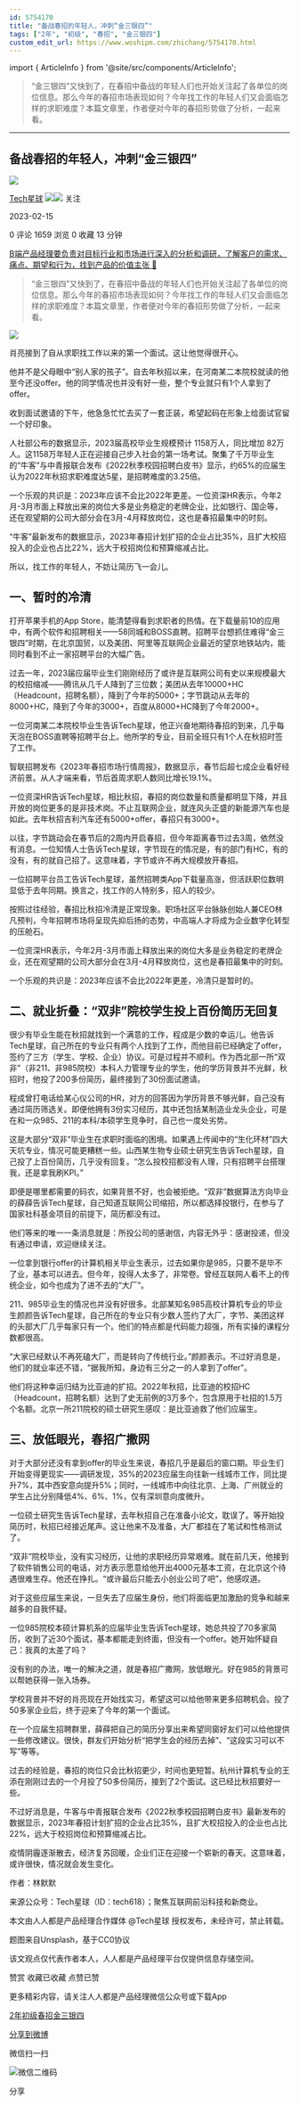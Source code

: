 ```yaml
---
id: 5754170
title: "备战春招的年轻人，冲刺“金三银四”"
tags: ["2年", "初级", "春招", "金三银四"]
custom_edit_url: https://www.woshipm.com/zhichang/5754170.html
---
```

import { ArticleInfo } from '@site/src/components/ArticleInfo';

<ArticleInfo
    author="Tech星球"
    authorLink="https://www.woshipm.com/u/877709"
    published="2023-02-15"
    views={1659}
    comments={0}
    collects={0}
/>

> “金三银四”又快到了，在春招中备战的年轻人们也开始关注起了各单位的岗位信息。那么今年的春招市场表现如何？今年找工作的年轻人们又会面临怎样的求职难度？本篇文章里，作者便对今年的春招形势做了分析，一起来看。

---

## 备战春招的年轻人，冲刺“金三银四”

[![](https://image.woshipm.com/wp-files/2019/08/zcNGincDWsV6RgnzUtHU.jpg!/both/72x72)](https://www.woshipm.com/u/877709)

[Tech星球](https://www.woshipm.com/u/877709) ![](https://static.woshipm.com/tag/1122_1@2x.png)![](https://static.woshipm.com/tag/2104_1@2x.png) 关注

2023-02-15

0 评论 1659 浏览 0 收藏 13 分钟

[B端产品经理要负责对目标行业和市场进行深入的分析和调研，了解客户的需求、痛点、期望和行为，找到产品的价值主张 🔗](https://ke.qidianla.com/courses/bcpm)

> “金三银四”又快到了，在春招中备战的年轻人们也开始关注起了各单位的岗位信息。那么今年的春招市场表现如何？今年找工作的年轻人们又会面临怎样的求职难度？本篇文章里，作者便对今年的春招形势做了分析，一起来看。

![](https://image.woshipm.com/wp-files/2023/02/II0a9ZeW6ROkQfS2joxL.jpg)

肖亮接到了自从求职找工作以来的第一个面试。这让他觉得很开心。

他并不是父母眼中“别人家的孩子”。自去年秋招以来，在河南某二本院校就读的他至今还没offer。他的同学情况也并没有好一些，整个专业就只有1个人拿到了offer。

收到面试邀请的下午，他急急忙忙去买了一套正装，希望起码在形象上给面试官留一个好印象。

人社部公布的数据显示，2023届高校毕业生规模预计 1158万人，同比增加 82万人。这1158万年轻人正在迎接自己步入社会的第一场考试。聚集了千万毕业生的“牛客”与中青报联合发布《2022秋季校园招聘白皮书》显示，约65%的应届生认为2022年秋招求职难度达5星，是招聘难度的3.25倍。

一个乐观的共识是：2023年应该不会比2022年更差。一位资深HR表示，今年2月-3月市面上释放出来的岗位大多是业务稳定的老牌企业，比如银行、国企等，还在观望期的公司大部分会在3月-4月释放岗位，这也是春招最集中的时刻。

“牛客”最新发布的数据显示，2023年春招计划扩招的企业占比35%，且扩大校招投入的企业也占比22%，远大于校招岗位和预算缩减占比。

所以，找工作的年轻人，不妨让简历飞一会儿。

## 一、暂时的冷清

打开苹果手机的App Store，能清楚得看到求职者的热情。在下载量前10的应用中，有两个软件和招聘相关——58同城和BOSS直聘。招聘平台想抓住难得“金三银四”时期，在北京国贸，以及美团、阿里等互联网企业最近的望京地铁站内，能同时看到不止一家招聘平台的大幅广告。

过去一年，2023届应届毕业生们刚刚经历了或许是互联网公司有史以来规模最大的校招缩减——腾讯从几千人降到了三位数；美团从去年10000+HC（Headcount，招聘名额），降到了今年的5000+；字节跳动从去年的8000+HC，降到了今年的3000+，百度从8000+HC降到了今年2000+。

一位河南某二本院校毕业生告诉Tech星球，他正兴奋地期待春招的到来，几乎每天泡在BOSS直聘等招聘平台上。他所学的专业，目前全班只有1个人在秋招时签了工作。

智联招聘发布《2023年春招市场行情周报》，数据显示，春节后超七成企业看好经济前景。从人才端来看，节后首周求职人数同比增长19.1%。

一位资深HR告诉Tech星球，相比秋招，春招的岗位数量和质量都明显下降，并且开放的岗位更多的是非技术岗。不止互联网企业，就连风头正盛的新能源汽车也是如此。去年秋招吉利汽车还有5000+offer，春招只有3000+。

以往，字节跳动会在春节后的2周内开启春招，但今年距离春节过去3周，依然没有消息。一位知情人士告诉Tech星球，字节现在的情况是，有的部门有HC，有的没有，有的就自己招了。这意味着，字节或许不再大规模放开春招。

一位招聘平台员工告诉Tech星球，虽然招聘类App下载量高涨，但活跃职位数明显低于去年同期。换言之，找工作的人特别多，招人的较少。

按照过往经验，春招比秋招冷清是正常现象。职场社区平台脉脉创始人兼CEO林凡预判，今年招聘市场将呈现先抑后扬的态势，中高端人才将成为企业数字化转型的压舱石。

一位资深HR表示，今年2月-3月市面上释放出来的岗位大多是业务稳定的老牌企业，还在观望期的公司大部分会在3月-4月释放岗位，这也是春招最集中的时刻。

一个乐观的共识是：2023年应该不会比2022年更差，冷清只是暂时的。

## 二、就业折叠：“双非”院校学生投上百份简历无回复

很少有毕业生能在秋招就找到一个满意的工作，程成是少数的幸运儿。他告诉Tech星球，自己所在的专业只有两个人找到了工作，而他目前已经确定了offer，签约了三方（学生、学校、企业）协议。可是过程并不顺利。作为西北部一所“双非”（非211、非985院校）本科人力管理专业的学生，他的学历背景并不光鲜，秋招时，他投了200多份简历，最终接到了30份面试邀请。

程成曾打电话给某心仪公司的HR，对方的回答因为学历背景不够光鲜，自己没有通过简历筛选关。即便他拥有3份实习经历，其中还包括某制造业龙头企业，可是在和一众985、211的本科/本硕学生竞争时，自己也一度处劣势。

这是大部分“双非”毕业生在求职时面临的困境。如果遇上传闻中的“生化环材”四大天坑专业，情况可能更糟糕一些。山西某生物专业硕士研究生告诉Tech星球，自己投了上百份简历，几乎没有回复。“怎么投校招都没有人理，只有招聘平台搭理我，还是拿我刷KPI。”

即便是哪里都需要的码农，如果背景不好，也会被拒绝。“双非”数据算法方向毕业的薛薛告诉Tech星球，自己知道互联网公司缩招，所以都选择投银行，在参与了国家社科基金项目的前提下，简历都没有过。

他们等来的唯一一条消息就是：所投公司的感谢信，内容无外乎：感谢投递，但没有通过申请，欢迎继续关注。

一位拿到银行offer的计算机相关毕业生表示，过去如果你是985，只要不是毕不了业，基本可以进去。但今年，投得人太多了，非常卷。曾经互联网人看不上的传统企业，如今也成为了进不去的“大厂”。

211、985毕业生的情况也并没有好很多。北部某知名985高校计算机专业的毕业生颜颜告诉Tech星球，自己所在的专业只有少数人签约了大厂，字节、美团这样的头部大厂几乎每家只有一个。他们的特点都是代码能力超强，所有实操的课程分数都很高。

“大家已经默认不再死磕大厂，而是转向了传统行业。”颜颜表示。不过好消息是，他们的就业率还不错，“据我所知，身边有三分之一的人拿到了offer”。

他们将这种幸运归结为比亚迪的扩招。2022年秋招，比亚迪的校招HC（Headcount，招聘名额）达到了史无前例的3万多个，包含原用于社招的1.5万个名额。北京一所211院校的硕士研究生感叹：是比亚迪救了他们应届生。

## 三、放低眼光，春招广撒网

对于大部分还没有拿到offer的毕业生来说，春招几乎是最后的窗口期。毕业生们开始变得更现实——调研发现，35%的2023应届生向往新一线城市工作，同比提升7%，其中西安意向提升5%；同时，一线城市中向往北京、上海、广州就业的学生占比分别降低4%、6%、1%，仅有深圳意向度微升。

一位硕士研究生告诉Tech星球，去年秋招自己在准备小论文，耽误了。等开始投简历时，秋招已经接近尾声。这让他来不及准备，大厂都挂在了笔试和性格测试了。

“双非”院校毕业，没有实习经历，让他的求职经历异常艰难。就在前几天，他接到了软件销售公司的电话，对方表示愿意给他开出4000元基本工资，在北京这个待遇很难生存。他还在挣扎。“或许最后只能去小创业公司了吧”，他感叹道。

对于这些应届生来说，一旦失去了应届生身份，他们将面临更加激励的竞争和越来越多的自我怀疑。

一位985院校本硕计算机系的应届毕业生告诉Tech星球，她总共投了70多家简历，收到了近30个面试，基本都能走到终面，但没有一个offer。她开始怀疑自己：我真的太差了吗？

没有别的办法，唯一的解决之道，就是春招广撒网，放低眼光。好在985的背景可以帮她获得一张入场券。

学校背景并不好的肖亮现在开始找实习，希望这可以给他带来更多招聘机会。投了50多家企业后，终于迎来了今年的第一个面试。

在一个应届生招聘群里，薛薛把自己的简历分享出来希望同窗好友们可以给他提供一些修改建议。很快，群友们开始分析“把学生会的经历去掉”、“这段实习可以不写”等等。

过去的经验是，春招的岗位只会比秋招更少，时间也更短暂。杭州计算机专业的王添在刚刚过去的一个月投了50多份简历，接到了2个面试。这已经比秋招要好一些。

不过好消息是，牛客与中青报联合发布《2022秋季校园招聘白皮书》最新发布的数据显示，2023年春招计划扩招的企业占比35%，且扩大校招投入的企业也占比22%，远大于校招岗位和预算缩减占比。

疫情阴霾逐渐散去，经济复苏回暖，企业们正在迎接一个崭新的春天。这意味着，或许很快，情况就会发生变化。

作者：林默默

来源公众号：Tech星球（ID：tech618）；聚焦互联网前沿科技和新商业。

本文由人人都是产品经理合作媒体 @Tech星球 授权发布，未经许可，禁止转载。

题图来自Unsplash，基于CC0协议

该文观点仅代表作者本人，人人都是产品经理平台仅提供信息存储空间。

赞赏 收藏已收藏 点赞已赞

更多精彩内容，请关注人人都是产品经理微信公众号或下载App

[2年](https://www.woshipm.com/tag/2%e5%b9%b4)[初级](https://www.woshipm.com/tag/%e5%88%9d%e7%ba%a7)[春招](https://www.woshipm.com/tag/%e6%98%a5%e6%8b%9b)[金三银四](https://www.woshipm.com/tag/%e9%87%91%e4%b8%89%e9%93%b6%e5%9b%9b)

[分享到微博](https://service.weibo.com/share/share.php?appkey=2775287854&title=备战春招的年轻人，冲刺“金三银四”&url=https://www.woshipm.com/zhichang/5754170.html&pic=https://image.woshipm.com/wp-files/2023/02/II0a9ZeW6ROkQfS2joxL.jpg)

微信扫一扫

![微信二维码](https://api.pwmqr.com/qrcode/create/?url=https://www.woshipm.com/zhichang/5754170.html)

分享